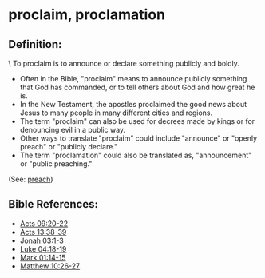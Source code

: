 # proclaim, proclamation #

## Definition: ##

\\
To proclaim is to announce or declare something publicly and boldly.

* Often in the Bible, "proclaim" means to announce publicly something that God has commanded, or to tell others about God and how great he is.
* In the New Testament, the apostles proclaimed the good news about Jesus to many people in many different cities and regions.
* The term "proclaim" can also be used for decrees made by kings or for denouncing evil in a public way.
* Other ways to translate "proclaim" could include "announce" or "openly preach" or "publicly declare."
* The term "proclamation" could also be translated as, "announcement" or "public preaching."

(See: [preach](../other/preach.md))

## Bible References: ##

* [Acts 09:20-22](https://door43.org/en/bible/notes/act/09/20)
* [Acts 13:38-39](https://door43.org/en/bible/notes/act/13/38)
* [Jonah 03:1-3](https://door43.org/en/bible/notes/jon/03/01)
* [Luke 04:18-19](https://door43.org/en/bible/notes/luk/04/18)
* [Mark 01:14-15](https://door43.org/en/bible/notes/mrk/01/14)
* [Matthew 10:26-27](https://door43.org/en/bible/notes/mat/10/26)

